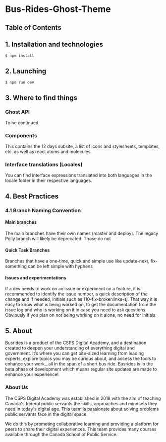 # Bus-Rides-Ghost-Theme

## Table of Contents

## 1. Installation and technologies

```
$ npm install
```

## 2. Launching
```
$ npm run dev
```


## 3. Where to find things

### Ghost API

To be continued.

### Components

This contains the 12 days subsite, a list of icons and stylesheets, templates, etc. as well as react atoms and  molecules.

### Interface translations (Locales)

You can find interface expressions translated into both languages in the locale folder in their respective languages.



## 4. Best Practices

### 4.1 Branch Naming Convention

#### Main branches

The main branches have their own names (master and deploy). The legacy Polly branch will likely be deprecated. Those do not 

#### Quick Task Branches

Branches that have a one-time, quick and simple use like update-next, fix-something can be left simple with hyphens

#### Issues and experimentations

If a dev needs to work on an issue or experiment on a feature, it is recommended to identify the issue number, a quick description of the change and if needed, initials such as 110-fix-brokenlinks-sj. That way it is easy to know what is being worked on, to get the documentation from the issue log and who is working on it in case you need to ask questions. Obviously if you plan on not being working on it alone, no need for initials.


## 5. About

Busrides is a product of the CSPS Digital Academy, and a destination created to deepen your understanding of everything digital and government. It’s where you can get bite-sized learning from leading experts, explore topics you may be curious about, and access the tools to enhance your work...all in the span of a short bus ride. Busrides is in the beta phase of development which means regular site updates are made to enhance your experience!

### About Us

The CSPS Digital Academy was established in 2018 with the aim of teaching Canada's federal public servants the skills, approaches and mindsets they need in today's digital age. This team is passionate about solving problems public servants face in the digital space.

We do this by promoting collaborative learning and providing a platform for peers to share their digital experiences. This team  provides many courses available through the Canada School of Public Service.
